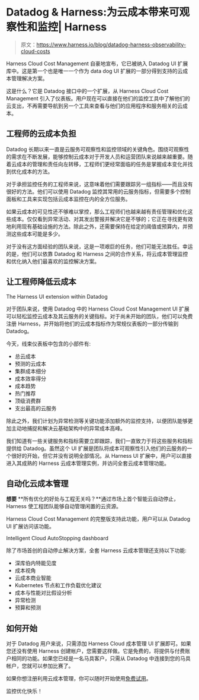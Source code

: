 # Datadog & Harness:为云成本带来可观察性和监控| Harness

> 原文：<https://www.harness.io/blog/datadog-harness-observability-cloud-costs>

Harness Cloud Cost Management 自豪地宣布，它已被纳入 Datadog UI 扩展库中。这是第一个也是唯一一个作为 data dog UI 扩展的一部分得到支持的云成本管理解决方案。

这是什么？它是 Datadog 接口中的一个扩展，从 Harness Cloud Cost Management 引入了仪表板。用户现在可以直接在他们的监控工具中了解他们的云支出，不再需要导航到另一个工具来查看与他们的应用程序和服务相关的云成本。

## 工程师的云成本负担

Datadog 长期以来一直是云服务可观察性和监控领域的关键角色。围绕可观察性的需求在不断发展，能够控制云成本对于开发人员和运营团队来说越来越重要。随着云成本的管理和责任向左转移，工程师们更经常面临的任务是掌握成本变化并找到优化成本的方法。

对于承担监控任务的工程师来说，这意味着他们需要跟踪另一组指标——而且没有很好的方法。他们可以使用 Datadog 监控其常用的云服务指标，但需要多个控制面板和工具来实现包括云成本监控在内的全方位服务。

如果云成本的可见性还不够难以掌控，那么工程师们也越来越有责任管理和优化这些成本。仅仅看到异常活动、对其发出警报并解决它是不够的；它正在寻找更有效地利用现有基础设施的方法。除此之外，还需要保持在给定的阈值或预算内，并预测这些成本可能是多少。

对于没有这方面经验的团队来说，这是一项艰巨的任务，他们可能无法胜任。幸运的是，他们可以依靠 Datadog 和 Harness 之间的合作关系，将云成本管理监控和优化纳入他们最喜欢的监控解决方案。

## 让工程师降低云成本

The Harness UI extension within Datadog

对于团队来说，使用 Datadog 中的 Harness Cloud Cost Management UI 扩展可以轻松监控云成本及其云服务的关键指标。对于尚未开始的团队，他们可以免费注册 Harness，并开始将他们的云成本指标作为常规仪表板的一部分传输到 Datadog。

今天，线束仪表板中包含的小部件有:

*   总云成本
*   预测的云成本
*   集群成本细分
*   成本效率得分
*   成本趋势
*   热门推荐
*   顶级消费群
*   支出最高的云服务

除此之外，我们计划为异常检测等关键功能添加额外的监控支持，以便团队能够更加主动地捕捉和解决云基础架构中的异常成本高峰。

我们知道有一些关键服务和指标需要立即跟踪，我们一直致力于将这些服务和指标提供给 Datadog。虽然这个 UI 扩展是团队将成本可观察性引入他们的云服务的一个很好的开始，但它并没有说明全部情况。从 Harness UI 扩展中，用户可以直接进入其成熟的 Harness 云成本管理实例，并访问全套云成本管理功能。

## 自动化云成本管理

**想要** **所有优化的好处与工程无关吗？**通过市场上首个智能云自动停止，Harness 使工程团队能够自动管理闲置的云资源。

Harness Cloud Cost Management 的完整版支持此功能，用户可以从 Datadog UI 扩展访问该功能。

Intelligent Cloud AutoStopping dashboard

除了市场首创的自动停止解决方案，全套 Harness 云成本管理还支持以下功能:

*   深库伯内特能见度
*   成本视角
*   云成本商业智能
*   Kubernetes 节点和工作负载优化建议
*   成本与性能对比假设分析
*   异常检测
*   预算和预测

## 如何开始

对于 Datadog 用户来说，只需添加 Harness Cloud 成本管理 UI 扩展即可。如果您还没有使用 Harness 创建帐户，您需要这样做。它是免费的，将提供与付费账户相同的功能。如果您已经是一名马具客户，只需从 Datadog 中连接到您的马具帐户，您就可以参加比赛了。

如果你想注册利用云成本管理，你可以随时开始使用[免费试用](https://app.harness.io/auth/#/signup/)。

监控优化快乐！